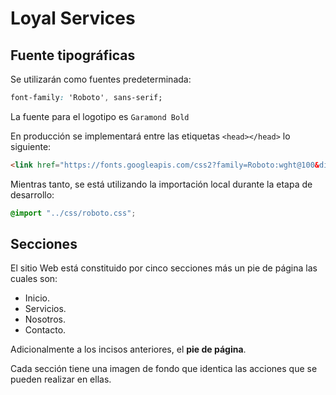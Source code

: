 # Loyal Services

## Fuente tipográficas

Se utilizarán como fuentes predeterminada:

``` css
font-family: 'Roboto', sans-serif;
```

La fuente para el logotipo es `Garamond Bold`

En producción se implementará entre las etiquetas `<head></head>` lo siguiente:

``` html
<link href="https://fonts.googleapis.com/css2?family=Roboto:wght@100&display=swap" rel="stylesheet"> 
```

Mientras tanto, se está utilizando la importación local durante la etapa de desarrollo:

``` scss
@import "../css/roboto.css";
```

## Secciones

El sitio Web está constituido por cinco secciones más un pie de página las cuales son:

+ Inicio.
+ Servicios.
+ Nosotros.
+ Contacto.

Adicionalmente a los incisos anteriores, el **pie de página**.

Cada sección tiene una imagen de fondo que identica las acciones que se pueden realizar en ellas.